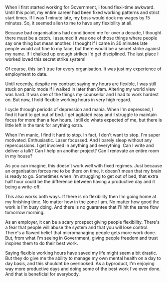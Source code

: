 When I first started working for Government, I found flexi-time awkward. Until this point, my entire career had been fixed working patterns and strict start times. If I was 1 minute late, my boss would dock my wages by 15 minutes. So, it seemed alien to me to have any flexibility at all.

Because bad organisations had conditioned me for over a decade, I thought there must be a catch. I assumed it was one of those things where people say one thing but mean another. I thought if I came in 30 minutes late people would act fine to my face, but there would be a secret strike against my name. If I chalked up enough strikes I'd get disciplined. The last place I worked loved this secret strike system!

Of course, this isn't true for every organisation. It was just my experience of employment to date.

Until recently, despite my contract saying my hours are flexible, I was still stuck on panic mode if I walked in later than 9am. Altering my world view was hard. It was one of the things my counsellor and I had to work hardest on. But now, I hold flexible working hours in very high regard.

I cycle through periods of depression and mania. When I'm depressed, I find it hard to get out of bed. I get agitated easy and I struggle to maintain focus for more than a few hours. I still do whats expected of me, but there is little left in the tank for anything extra.

When I'm manic, I find it hard to stop. In fact, I don't want to stop. I'm super motivated. Enthusiastic. Laser focussed. And I barely sleep without any repercussions. I get involved in anything and everything. Can I write and deliver a talk? Can I help on another project? Can I renovate an entire room in my house?

As you can imagine, this doesn't work well with fixed regimes. Just because an organisation forces me to be there on time, it doesn't mean that my brain is ready to go. Sometimes when I'm struggling to get out of bed, that extra half hour could be the difference between having a productive day and it being a write-off.

This also works both ways. If there is no flexibility then I'm going home at my finishing time. No matter how in the zone I am. No matter how good the work is I'm busy doing. And there is no guarantee that I'll hit the same flow tomorrow morning.

As an employer, it can be a scary prospect giving people flexibility. There's a fear that people will abuse the system and that you will lose control. There's a flawed belief that micromanaging people gets more work done. But, from what I'm seeing in Government, giving people freedom and trust inspires them to do their best work.

Saying flexible working hours have saved my life might seem a bit drastic. But they do give me the ability to manage my own mental health on a day to day basis, and this shouldnt be overlooked. As a byproduct, I'm enjoying way more productive days and doing some of the best work I've ever done. And that is beneficial for everybody.